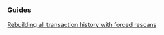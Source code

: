 ### Guides

[Rebuilding all transaction history with forced rescans](https://github.com/btcsuite/btcwallet/tree/master/docs/force_rescans.md)
